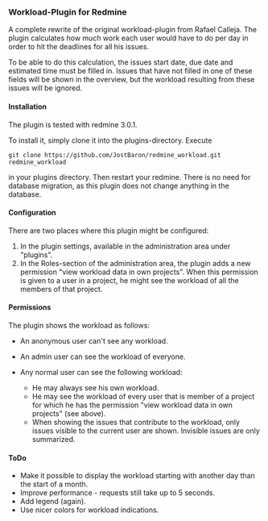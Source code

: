 ### Workload-Plugin for Redmine

A complete rewrite of the original workload-plugin from Rafael Calleja. The
plugin calculates how much work each user would have to do per day in order
to hit the deadlines for all his issues.

To be able to do this calculation, the issues start date, due date and
estimated time must be filled in. Issues that have not filled in one of
these fields will be shown in the overview, but the workload resulting from
these issues will be ignored.

#### Installation

The plugin is tested with redmine 3.0.1.

To install it, simply clone it into the plugins-directory. Execute

    git clone https://github.com/JostBaron/redmine_workload.git redmine_workload

in your plugins directory. Then restart your redmine. There is no need for
database migration, as this plugin does not change anything in the database.

#### Configuration

There are two places where this plugin might be configured:

1. In the plugin settings, available in the administration area under "plugins".
2. In the Roles-section of the administration area, the plugin adds a new
  permission "view workload data in own projects". When this permission is given
  to a user in a project, he might see the workload of all the members of that
  project.

#### Permissions

The plugin shows the workload as follows:

* An anonymous user can't see any workload.
* An admin user can see the workload of everyone.
* Any normal user can see the following workload:

  - He may always see his own workload.
  - He may see the workload of every user that is member of a project for which
    he has the permission "view workload data in own projects" (see above).
  - When showing the issues that contribute to the workload, only issues visible
    to the current user are shown. Invisible issues are only summarized.

#### ToDo

* Make it possible to display the workload starting with another day than the
start of a month.
* Improve performance - requests still take up to 5 seconds.
* Add legend (again).
* Use nicer colors for workload indications.
